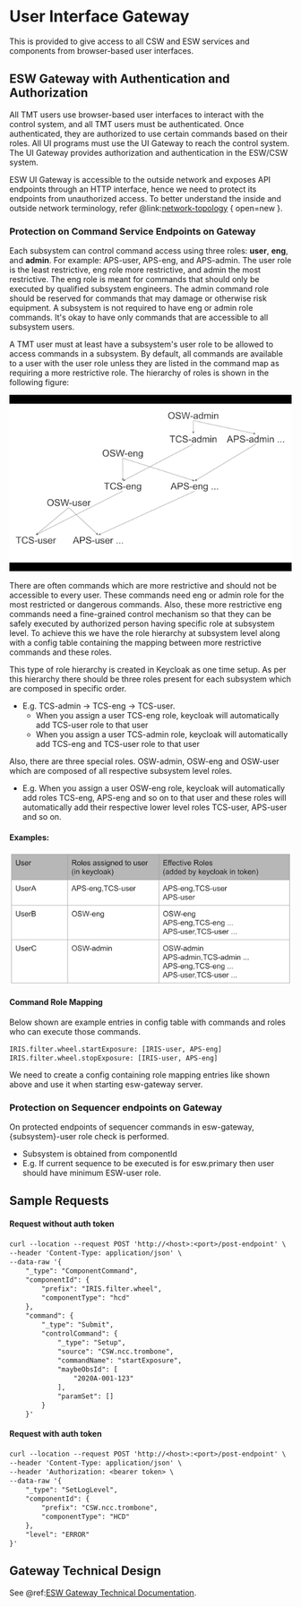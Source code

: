 # User Interface Gateway

This is provided to give access to all CSW and ESW services and components from browser-based user interfaces.

## ESW Gateway with Authentication and Authorization

All TMT users use browser-based user interfaces to interact with the control system, and all TMT users must be
authenticated. Once authenticated, they are authorized to use certain commands based on their roles. 
All UI programs must use the UI Gateway to reach the control system. The UI Gateway provides authorization and authentication 
in the ESW/CSW system. 

ESW UI Gateway is accessible to the outside network and exposes API endpoints through an HTTP interface, hence we need to
protect its endpoints from unauthorized access. To better understand the inside and outside network terminology, refer @link:[network-topology](https://tmtsoftware.github.io/csw/0.1.0-SNAPSHOT/deployment/network-topology.html) { open=new }.
  
### Protection on Command Service Endpoints on Gateway

Each subsystem can control command access using three roles: **user**, **eng**, and **admin**. 
For example: APS-user, APS-eng, and APS-admin.
The user role is the least restrictive, eng role more restrictive, and admin the most restrictive. The eng role is
meant for commands that should only be executed by qualified subsystem engineers. The admin command role should be reserved
for commands that may damage or otherwise risk equipment. A subsystem is not required to have eng or admin role commands.
It's okay to have only commands that are accessible to all subsystem users.  

A TMT user must at least have a subsystem's user role to be allowed to access commands in a subsystem.
By default, all commands are available to a user with the user role unless they are listed in the command map 
as requiring a more restrictive role. The hierarchy of roles is shown in the following figure:

![Role Hierarchy](../images/gateway/role-hierarchy.png)
 
There are often commands which are more restrictive and should not be accessible to every user. These commands 
need eng or admin role for the most restricted or dangerous commands. 
Also, these more restrictive eng commands need a fine-grained control mechanism so that they can be
safely executed by authorized person having specific role at subsystem level. To achieve this we have the
role hierarchy at subsystem level along with a config table containing the mapping between more restrictive
commands and these roles.

This type of role hierarchy is created in Keycloak as one time setup.
As per this hierarchy there should be three roles present for each subsystem which are composed in specific order.

* E.g. TCS-admin -> TCS-eng -> TCS-user. 
    * When you assign a user TCS-eng role, keycloak will automatically add TCS-user role to that user
    * When you assign a user TCS-admin role, keycloak will automatically add TCS-eng and TCS-user role to that user

Also, there are three special roles. OSW-admin, OSW-eng and OSW-user which are composed of all respective subsystem level roles. 

* E.g. When you assign a user OSW-eng role, keycloak will automatically add roles TCS-eng, APS-eng and so on to that
user and these roles will automatically add their respective lower level roles TCS-user, APS-user and so on.
 
#### Examples:

![User Roles](../images/gateway/user-roles.png)

#### Command Role Mapping
Below shown are example entries in config table with commands and roles who can execute those commands.

```
IRIS.filter.wheel.startExposure: [IRIS-user, APS-eng]
IRIS.filter.wheel.stopExposure: [IRIS-user, APS-eng]
```

We need to create a config containing role mapping entries like shown above and use it when starting esw-gateway server. 

### Protection on Sequencer endpoints on Gateway  

On protected endpoints of sequencer commands in esw-gateway, {subsystem}-user role check is performed. 

* Subsystem is obtained from componentId
* E.g. If current sequence to be executed is for esw.primary then user should have minimum ESW-user role.

## Sample Requests

#### Request without auth token
```http request
curl --location --request POST 'http://<host>:<port>/post-endpoint' \
--header 'Content-Type: application/json' \
--data-raw '{
    "_type": "ComponentCommand",
    "componentId": {
        "prefix": "IRIS.filter.wheel",
        "componentType": "hcd"
    },
    "command": {
        "_type": "Submit",
        "controlCommand": {
            "_type": "Setup",
            "source": "CSW.ncc.trombone",
            "commandName": "startExposure",
            "maybeObsId": [
                "2020A-001-123"
            ],
            "paramSet": []
        }
    }'
```

#### Request with auth token
```http request
curl --location --request POST 'http://<host>:<port>/post-endpoint' \
--header 'Content-Type: application/json' \
--header 'Authorization: <bearer token> \
--data-raw '{
    "_type": "SetLogLevel",
    "componentId": {
        "prefix": "CSW.ncc.trombone",
        "componentType": "HCD"
    },
    "level": "ERROR"
}'
```


## Gateway Technical Design

See @ref:[ESW Gateway Technical Documentation](../technical/gateway-tech.md).

